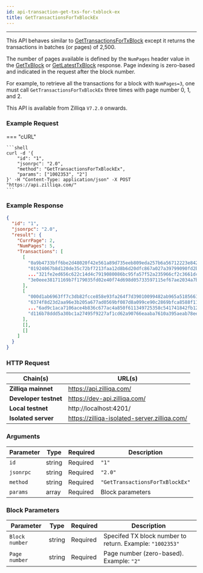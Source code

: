 ```yaml
---
id: api-transaction-get-txs-for-txblock-ex
title: GetTransactionsForTxBlockEx
---
```


---

This API behaves similar to
[GetTransactionsForTxBlock](api-transaction-get-txs-for-txblock.md) except it
returns the transactions in batches (or pages) of 2,500.

The number of pages available is defined by the `NumPages` header value in the
[GetTxBlock](api-blockchain-get-tx-block.md) or
[GetLatestTxBlock](api-blockchain-get-latest-tx-block.md) response. Page
indexing is zero-based and indicated in the request after the block number.

For example, to retrieve all the transactions for a block with `NumPages=3`, one
must call `GetTransactionsForTxBlockEx` three times with page number 0, 1,
and 2.

This API is available from Zilliqa `V7.2.0` onwards.

### Example Request

=== "cURL"

    ```shell
    curl -d '{
        "id": "1",
        "jsonrpc": "2.0",
        "method": "GetTransactionsForTxBlockEx",
        "params": ["1002353", "2"]
    }' -H "Content-Type: application/json" -X POST "https://api.zilliqa.com/"
    ```

### Example Response

```json
{
  "id": "1",
  "jsonrpc": "2.0",
  "result": {
    "CurrPage": 2,
    "NumPages": 5,
    "Transactions": [
      [
        "0a9b4733bff6be2d48020f42e561a89d735eeb809eda257b6a56712223e842eb",
        "01924067b8d120de35c72bf7213faa12d8b6d20dfc867a027a39799090fd2bad",
        ..."321fe2ed656c622c14d4c7919080086bc95fa57f52a235966cf2c3661dc2fbc5",
        "3e0eee38171169b7f179035fd02e40f74d698d05733597115ef67ae2034a7b48"
      ],
      [
        "000d1ab6963ff7c3db82fcce858e93fa264f7d39010099482ab965a518566195",
        "6374f8d23d2aa96e3b205a677ad0569bf087d8a099ce90c2869bfca8588f11eb",
        ..."6ad9c1aca7106ace4b836c677ac4a850f611349725358c541741842fb12b4d8d",
        "d116b78ddd5a30bc1a27495f9227af1cd62a90766eaaba7610a395aeab78ee10"
      ],
      [],
      []
    ]
  }
}
```

### HTTP Request

| Chain(s)              | URL(s)                                       |
| --------------------- | -------------------------------------------- |
| **Zilliqa mainnet**   | https://api.zilliqa.com/                     |
| **Developer testnet** | https://dev-api.zilliqa.com/                 |
| **Local testnet**     | http://localhost:4201/                       |
| **Isolated server**   | https://zilliqa-isolated-server.zilliqa.com/ |

### Arguments

| Parameter | Type   | Required | Description                     |
| --------- | ------ | -------- | ------------------------------- |
| `id`      | string | Required | `"1"`                           |
| `jsonrpc` | string | Required | `"2.0"`                         |
| `method`  | string | Required | `"GetTransactionsForTxBlockEx"` |
| `params`  | array  | Required | Block parameters                |

### Block Parameters

| Parameter      | Type   | Required | Description                                              |
| -------------- | ------ | -------- | -------------------------------------------------------- |
| `Block number` | string | Required | Specifed TX block number to return. Example: `"1002353"` |
| `Page number`  | string | Required | Page number (zero-based). Example: `"2"`                 |
